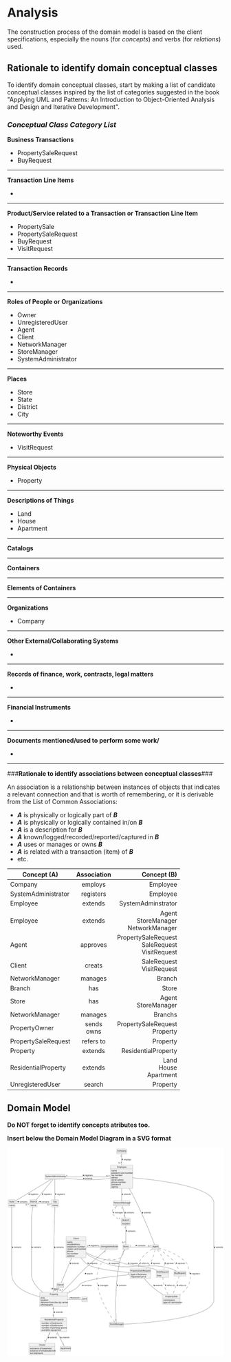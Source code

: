 # Analysis

The construction process of the domain model is based on the client specifications, especially the nouns (for _concepts_) and verbs (for _relations_) used. 

## Rationale to identify domain conceptual classes ##
To identify domain conceptual classes, start by making a list of candidate conceptual classes inspired by the list of categories suggested in the book "Applying UML and Patterns: An Introduction to Object-Oriented Analysis and Design and Iterative Development". 


### _Conceptual Class Category List_ ###

**Business Transactions**

* PropertySaleRequest
* BuyRequest

---

**Transaction Line Items**

* 

---

**Product/Service related to a Transaction or Transaction Line Item**

* PropertySale
* PropertySaleRequest
* BuyRequest
* VisitRequest

---


**Transaction Records**

* 

---  


**Roles of People or Organizations**

* Owner
* UnregisteredUser
* Agent
* Client
* NetworkManager
* StoreManager
* SystemAdministrator


---


**Places**

* Store
* State
* District
* City

---

**Noteworthy Events**

* VisitRequest

---


**Physical Objects**

* Property

---


**Descriptions of Things**

* Land
* House
* Apartment

---


**Catalogs**

---


**Containers**


---


**Elements of Containers**


---


**Organizations**

* Company

---

**Other External/Collaborating Systems**

*  


---


**Records of finance, work, contracts, legal matters**

* 

---


**Financial Instruments**

*  

---


**Documents mentioned/used to perform some work/**

* 
---



###**Rationale to identify associations between conceptual classes**###

An association is a relationship between instances of objects that indicates a relevant connection and that is worth of remembering, or it is derivable from the List of Common Associations: 

+ **_A_** is physically or logically part of **_B_**
+ **_A_** is physically or logically contained in/on **_B_**
+ **_A_** is a description for **_B_**
+ **_A_** known/logged/recorded/reported/captured in **_B_**
+ **_A_** uses or manages or owns **_B_**
+ **_A_** is related with a transaction (item) of **_B_**
+ etc.



| Concept (A) 		         |    Association   	     |                                           Concept (B) |
|------------------------|:----------------------:|------------------------------------------------------:|
| Company                |        employs         |                                              Employee |
| SystemAdministrator  	 |   registers    		 	    |                                              Employee |
| Employee               |        extends         |                                    SystemAdminstrator |
| Employee  	            |    extends    		 	     |             Agent<br/>StoreManager<br/>NetworkManager |
| Agent  	               |    approves    		 	    | PropertySaleRequest<br/>SaleRequest <br/>VisitRequest |
| Client  	              |     creats    		 	     |                          SaleRequest<br/>VisitRequest |
| NetworkManager  	      |    manages    		 	     |                                                Branch |
| Branch  	              |      has    		 	       |                                                 Store |
| Store  	               |      has    		 	       |                                Agent<br/>StoreManager |
| NetworkManager  	      |    manages    		 	     |                                               Branchs |
| PropertyOwner  	       | sends<br/>owns    		 	 |                      PropertySaleRequest<br/>Property |
| PropertySaleRequest  	 |    refers to   		 	    |                                              Property |
| Property  	            |    extends    		 	     |                                   ResidentialProperty |
| ResidentialProperty  	 |    extends    		 	     |                          Land<br/>House<br/>Apartment |
| UnregisteredUser  	    |     search    		 	     |                                              Property |+




## Domain Model

**Do NOT forget to identify concepts atributes too.**

**Insert below the Domain Model Diagram in a SVG format**

![Domain Model](svg/project-domain-model.svg)



